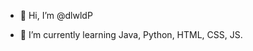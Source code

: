 - 👋 Hi, I’m @dlwldP

- 🌱 I’m currently learning Java, Python, HTML, CSS, JS.


<!---
dlwldP/dlwldP is a ✨ special ✨ repository because its `README.md` (this file) appears on your GitHub profile.
You can click the Preview link to take a look at your changes.
- 👀 I’m interested in ...
- 💞️ I’m looking to collaborate on ...
- 📫 How to reach me ...
--->
